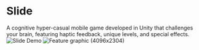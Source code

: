 # Slide
A cognitive hyper-casual mobile game developed in Unity that challenges your brain, featuring haptic feedback, unique levels, and special effects.
![Slide Demo](https://github.com/user-attachments/assets/8da35927-ac3d-4ed5-b216-79ba3e2dfce6)
![Feature graphic (4096x2304)](https://github.com/user-attachments/assets/c3153491-1a0d-48dd-8fbc-f376256cc142)
